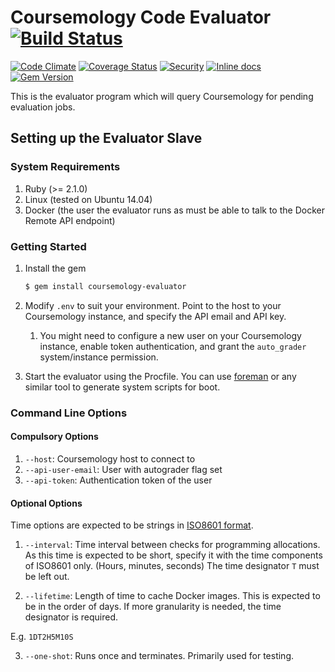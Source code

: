 # Coursemology Code Evaluator [![Build Status](https://travis-ci.org/Coursemology/evaluator-slave.svg?branch=master)](https://travis-ci.org/Coursemology/evaluator-slave)
[![Code Climate](https://codeclimate.com/github/Coursemology/evaluator-slave/badges/gpa.svg)](https://codeclimate.com/github/Coursemology/evaluator-slave) [![Coverage Status](https://coveralls.io/repos/Coursemology/evaluator-slave/badge.svg?branch=master&service=github)](https://coveralls.io/github/Coursemology/evaluator-slave?branch=master) [![Security](https://hakiri.io/github/Coursemology/evaluator-slave/master.svg)](https://hakiri.io/github/Coursemology/evaluator-slave/master) [![Inline docs](http://inch-ci.org/github/coursemology/evaluator-slave.svg?branch=master)](http://inch-ci.org/github/coursemology/evaluator-slave) [![Gem Version](https://badge.fury.io/rb/coursemology-evaluator.svg)](https://badge.fury.io/rb/coursemology-evaluator)

This is the evaluator program which will query Coursemology for pending evaluation jobs.

## Setting up the Evaluator Slave

### System Requirements

1. Ruby (>= 2.1.0)
2. Linux (tested on Ubuntu 14.04)
3. Docker (the user the evaluator runs as must be able to talk to the Docker Remote API endpoint)

### Getting Started

1. Install the gem

   ```sh
   $ gem install coursemology-evaluator
   ```

2. Modify `.env` to suit your environment. Point to the host to your Coursemology instance, and 
   specify the API email and API key.

   1. You might need to configure a new user on your Coursemology instance, enable token 
      authentication, and grant the `auto_grader` system/instance permission.

3. Start the evaluator using the Procfile. You can use [foreman](https://github.com/ddollar/foreman)
   or any similar tool to generate system scripts for boot.

### Command Line Options

#### Compulsory Options

1. `--host`: Coursemology host to connect to
2. `--api-user-email`: User with autograder flag set
3. `--api-token`: Authentication token of the user

#### Optional Options

Time options are expected to be strings in [ISO8601 format](https://en.wikipedia.org/wiki/ISO_8601#Durations).

1. `--interval`: Time interval between checks for programming allocations. As this time is
  expected to be short, specify it with the time components of ISO8601 only. (Hours, minutes, seconds)
  The time designator `T` must be left out.

2. `--lifetime`: Length of time to cache Docker images. This is expected to be in the order of days.
  If more granularity is needed, the time designator is required.

  E.g. `1DT2H5M10S`

3. `--one-shot`: Runs once and terminates. Primarily used for testing.
